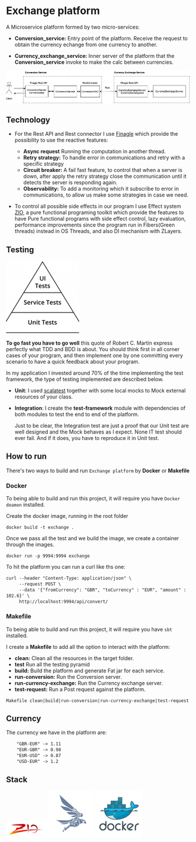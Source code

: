 # Exchange platform

A Microservice platform formed by two micro-services:

*  **Conversion_service:** Entry point of the platform. Receive the request to obtain the currency echange from
one currency to another.
   
* **Currency_exchange_service:** Inner server of the platform that the **Conversion_service** invoke to make the calc 
between currencies.

![My image](img/exchange_platform.png)

## Technology

* For the Rest API and Rest connector I use [Finagle](https://twitter.github.io/finagle/) which provide the possibility
  to use the reactive features:
  * **Async request** Running the computation in another thread.
  * **Retry strategy:** To handle error in communications and retry with a specific strategy
  * **Circuit breaker:** A fail fast feature, to control that when a server is down, after apply 
    the retry strategy close the communication until it detects the server is responding again.
  * **Observability:**  To add a monitoring which it subscribe to error in communications, to allow us
    make some strategies in case we need.
  

* To control all possible side effects in our program I use Effect system [ZIO](https://zio.dev), a pure functional programing toolkit
  which provide the features to have Pure functional programs with side effect control,
  lazy evaluation, performance improvements since the program run in Fibers(Green threads) instead in OS Threads, and also DI mechanism with ZLayers.


## Testing

![My image](img/testPyramid.png)

**To go fast you have to go well** this quote of Robert C. Martin express perfectly what TDD and BDD is about. You should think first in all corner cases of your program, and then implement
one by one committing every scenario to have a quick feedback about your program.

In my application I invested around 70% of the time implementing the test framework, the type of testing implemented are described below.

* **Unit**: I used [scalatest](https://www.scalatest.org) together with some local mocks to Mock external resources of your class.
* **Integration**: I create the **test-framework** module with dependencies of both modules to test the end to end of the platform.
 
  Just to be clear, the Integration test are just a proof that our Unit test are well designed and the Mock behaves as I expect. None IT test should ever fail. And if it does,
  you have to reproduce it in Unit test.

## How to run

There's two ways to build and run ```Exchange platform``` by **Docker** or **Makefile**

### Docker

To being able to build and run this project, it will require you have `````Docker deamon````` installed.

Create the docker image, running in the root folder 
````
docker build -t exchange .
````

Once we pass all the test and we build the image, we create a container through the images.

````
docker run -p 9994:9994 exchange
````

To hit the platform you can run a curl like ths one:

````
curl --header "Content-Type: application/json" \
     --request POST \
     --data '{"fromCurrency": "GBR", "toCurrency" : "EUR", "amount" : 102.6}' \
     http://localhost:9994/api/convert/
````

### Makefile

To being able to build and run this project, it will require you have `````sbt````` installed.

I create a **Makefile** to add all the option to interact with the platform:

* **clean:** Clean all the resources in the target folder.
* **test** Run all the testing pyramid   
* **build:** Build the platform and generate Fat jar for each service.
* **run-conversion:** Run the Conversion server.
* **run-currency-exchange:** Run the Currency exchange server.
* **test-request:** Run a Post request against the platform.

````
Makefile clean|build|run-conversion|run-currency-exchange|test-request
````

## Currency

The currency we have in the platform are:

````
    "GBR-EUR" -> 1.11
    "EUR-GBR" -> 0.98
    "EUR-USD" -> 0.87
    "USD-EUR" -> 1.2
````

## Stack

![My image](img/ZIO.png) ![My image](img/finagle.png) ![My image](img/docker.png)